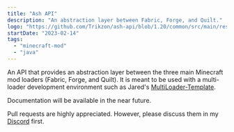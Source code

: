 ```yaml
---
title: "Ash API"
description: "An abstraction layer between Fabric, Forge, and Quilt."
logo: "https://github.com/Trikzon/ash-api/blob/1.20/common/src/main/resources/assets/ash_api/icon.png?raw=true"
startDate: "2023-02-14"
tags:
  - "minecraft-mod"
  - "java"
---
```


An API that provides an abstraction layer between the three main Minecraft mod loaders (Fabric, Forge, and Quilt). It is meant to be used with a multi-loader development environment such as Jared's [MultiLoader-Template](https://github.com/jaredlll08/MultiLoader-Template).

Documentation will be available in the near future.

Pull requests are highly appreciated. However, please discuss them in my [Discord](https://discord.gg/aUwZKagWh2) first.
